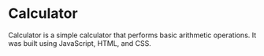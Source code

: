 # Calculator

Calculator is a simple calculator that performs basic arithmetic operations. It was built using JavaScript, HTML, and CSS.

